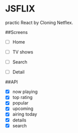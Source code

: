 # JSFLIX


practic React by Cloning Netflex.

##Screens

- [ ] Home
- [ ] TV shows
- [ ] Search
- [ ] Detail


##API
- [x] now playing
- [x] top rating
- [x] popular
- [x] upcoming
- [x] airing today
- [x] details
- [x] search